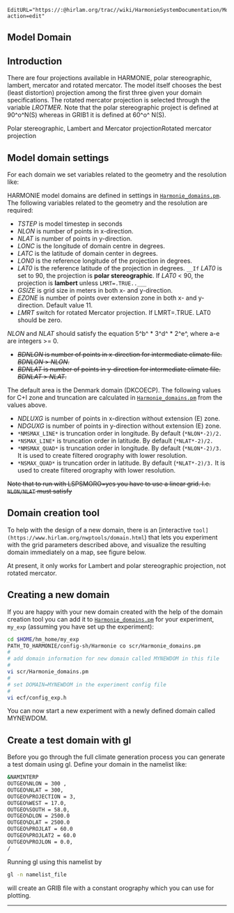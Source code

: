```@meta
EditURL="https://:@hirlam.org/trac//wiki/HarmonieSystemDocumentation/ModelDomain?action=edit"
```


## Model Domain

## Introduction
There are four projections available in HARMONIE, polar stereographic, lambert, mercator and rotated mercator. The model itself chooses the best (least distortion) projection among the first three given your domain specifications. The rotated mercator projection is selected through the variable *LROTMER*. Note that the polar stereographic project is defined at 90^o^N(S) whereas in GRIB1 it is defined at 60^o^ N(S).

Polar stereographic, Lambert and Mercator projectionRotated mercator projection
## Model domain settings

For each domain we set variables related to the geometry and the resolution like:

HARMONIE model domains are defined in settings in [`Harmonie_domains.pm`](Harmonie/scr/Harmonie_domains.pm?rev=release-43h2.beta.3). The following variables related to the geometry and the resolution are required:

 * *TSTEP* is model timestep in seconds
 * *NLON* is number of points in x-direction.
 * *NLAT* is number of points in y-direction.
 * *LONC* is the longitude of domain centre in degrees.
 * *LATC* is the latitude of domain center in degrees.
 * *LON0* is the reference longitude of the projection in degrees.
 * *LAT0* is the reference latitude of the projection in degrees. `__If` *LAT0* is set to 90, the projection is **polar stereographic**. If *LAT0* < 90, the projection is **lambert** unless `LMRT=.TRUE..___`  
 * *GSIZE* is grid size in meters in both x- and y-direction.
 * *EZONE* is number of points over extension zone in both x- and y-direction. Default value 11. 
 * *LMRT* switch for rotated Mercator projection. If LMRT=.TRUE. LAT0 should be zero.

*NLON* and *NLAT* should satisfy the equation 5^b^ * 3^d^ * 2^e^, where a-e are integers >= 0.

 * ~~*BDNLON* is number of points in x-direction for intermediate climate file. *BDNLON* > *NLON*.~~
 * ~~*BDNLAT* is number of points in y-direction for intermediate climate file. *BDNLAT* > *NLAT*.~~

The default area is the Denmark domain (DKCOECP). The following values for C+I zone and truncation are calculated in [`Harmonie_domains.pm`](Harmonie/scr/Harmonie_domains.pm?rev=release-43h2.beta.3) from the values above. 

 * *NDLUXG* is number of points in x-direction without extension (E) zone.
 * *NDGUXG* is number of points in y-direction without extension (E) zone.
 * `*NMSMAX_LINE*` is truncation order in longitude. By default (`*NLON*-2)/2.` 
 * `*NSMAX_LINE*` is truncation order in latitude. By default (`*NLAT*-2)/2.` 
 * `*NMSMAX_QUAD*` is truncation order in longitude. By default (`*NLON*-2)/3.` It is used to create filtered orography with lower resolution.
 * `*NSMAX_QUAD*` is truncation order in latitude. By default (`*NLAT*-2)/3.` It is used to create filtered orography with lower resolution.

~~Note that to run with LSPSMORO=yes you have to use a linear grid. I.e. `NLON/NLAT` must satisfy~~

## Domain creation tool

To help with the design of a new domain, there is an [interactive `tool](https://www.hirlam.org/nwptools/domain.html`)
that lets you experiment with the grid parameters described above, and visualize the resulting domain immediately
on a map, see figure below.


At present, it only works for Lambert and polar stereographic projection, not rotated mercator.

## Creating a new domain
If you are happy with your new domain created with the help of the domain creation tool you can add it to [`Harmonie_domains.pm`](Harmonie/scr/Harmonie_domains.pm?rev=release-43h2.beta.3) for your experiment, `my_exp` (assuming you have set up the experiment):
```bash
cd $HOME/hm_home/my_exp
PATH_TO_HARMONIE/config-sh/Harmonie co scr/Harmonie_domains.pm
#
# add domain information for new domain called MYNEWDOM in this file
#
vi scr/Harmonie_domains.pm
#
# set DOMAIN=MYNEWDOM in the experiment config file
#
vi ecf/config_exp.h 
```
You can now start a new experiment with a newly defined domain called MYNEWDOM.

## Create a test domain with gl
Before you go through the full climate generation process you can generate a test domain using gl. Define your domain in the namelist like:
```bash
&NAMINTERP
OUTGEO%NLON = 300 ,
OUTGEO%NLAT = 300,
OUTGEO%PROJECTION = 3,
OUTGEO%WEST = 17.0,
OUTGEO%SOUTH = 58.0,
OUTGEO%DLON = 2500.0
OUTGEO%DLAT = 2500.0
OUTGEO%PROJLAT = 60.0
OUTGEO%PROJLAT2 = 60.0
OUTGEO%PROJLON = 0.0,
/
```
Running gl using this namelist by
```bash
gl -n namelist_file
```
will create an GRIB file with a constant orography which you can use for plotting. 

----



